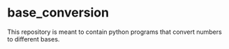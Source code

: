 # base_conversion
This repository is meant to contain python programs that convert numbers to different bases.
